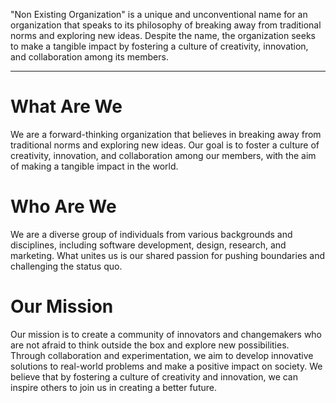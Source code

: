 "Non Existing Organization" is a unique and unconventional name for an organization that speaks to its philosophy of breaking away from traditional norms and exploring new ideas. Despite the name, the organization seeks to make a tangible impact by fostering a culture of creativity, innovation, and collaboration among its members.

---

# What Are We

We are a forward-thinking organization that believes in breaking away from traditional norms and exploring new ideas. Our goal is to foster a culture of creativity, innovation, and collaboration among our members, with the aim of making a tangible impact in the world.

# Who Are We

We are a diverse group of individuals from various backgrounds and disciplines, including software development, design, research, and marketing. What unites us is our shared passion for pushing boundaries and challenging the status quo.

# Our Mission

Our mission is to create a community of innovators and changemakers who are not afraid to think outside the box and explore new possibilities. Through collaboration and experimentation, we aim to develop innovative solutions to real-world problems and make a positive impact on society. We believe that by fostering a culture of creativity and innovation, we can inspire others to join us in creating a better future.

